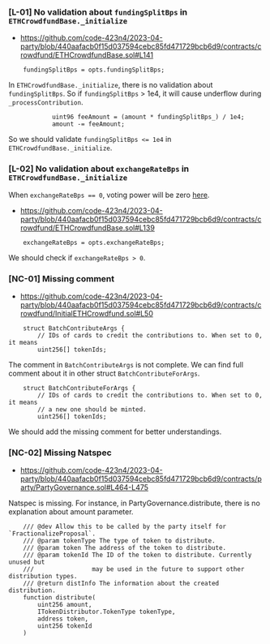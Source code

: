 
### [L-01] No validation about `fundingSplitBps` in `ETHCrowdfundBase._initialize`

- https://github.com/code-423n4/2023-04-party/blob/440aafacb0f15d037594cebc85fd471729bcb6d9/contracts/crowdfund/ETHCrowdfundBase.sol#L141

```solidity
    fundingSplitBps = opts.fundingSplitBps;
```
In `ETHCrowdfundBase._initialize`, there is no validation about `fundingSplitBps`. So if `fundingSplitBps` > 1e4, it will cause underflow during `_processContribution`.

```solidity
            uint96 feeAmount = (amount * fundingSplitBps_) / 1e4;
            amount -= feeAmount;
```

So we should validate `fundingSplitBps <= 1e4` in `ETHCrowdfundBase._initialize`.


### [L-02] No validation about `exchangeRateBps` in `ETHCrowdfundBase._initialize`
When `exchangeRateBps == 0`, voting power will be zero [here](https://github.com/code-423n4/2023-04-party/blob/440aafacb0f15d037594cebc85fd471729bcb6d9/contracts/crowdfund/ETHCrowdfundBase.sol#L233).

- https://github.com/code-423n4/2023-04-party/blob/440aafacb0f15d037594cebc85fd471729bcb6d9/contracts/crowdfund/ETHCrowdfundBase.sol#L139

```solidity
    exchangeRateBps = opts.exchangeRateBps;
```

We should check if `exchangeRateBps > 0`.

### [NC-01] Missing comment

- https://github.com/code-423n4/2023-04-party/blob/440aafacb0f15d037594cebc85fd471729bcb6d9/contracts/crowdfund/InitialETHCrowdfund.sol#L50


```solidity
    struct BatchContributeArgs {
        // IDs of cards to credit the contributions to. When set to 0, it means
        uint256[] tokenIds;
```

The comment in `BatchContributeArgs` is not complete. We can find full comment about it in other struct `BatchContributeForArgs`.

```solidity
    struct BatchContributeForArgs {
        // IDs of cards to credit the contributions to. When set to 0, it means
        // a new one should be minted.
        uint256[] tokenIds;
```

We should add the missing comment for better understandings.


### [NC-02] Missing Natspec

- https://github.com/code-423n4/2023-04-party/blob/440aafacb0f15d037594cebc85fd471729bcb6d9/contracts/party/PartyGovernance.sol#L464-L475

Natspec is missing. For instance, in PartyGovernance.distribute, there is no explanation about amount parameter.

```solidity
    /// @dev Allow this to be called by the party itself for `FractionalizeProposal`.
    /// @param tokenType The type of token to distribute.
    /// @param token The address of the token to distribute.
    /// @param tokenId The ID of the token to distribute. Currently unused but
    ///                may be used in the future to support other distribution types.
    /// @return distInfo The information about the created distribution.
    function distribute(
        uint256 amount,
        ITokenDistributor.TokenType tokenType,
        address token,
        uint256 tokenId
    )
```